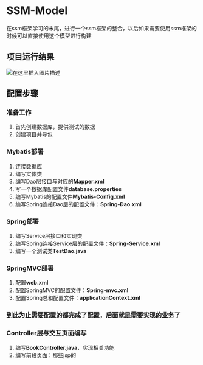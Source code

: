 # SSM-Model
在ssm框架学习的末尾，进行一个ssm框架的整合，以后如果需要使用ssm框架的时候可以直接使用这个模型进行构建

## 项目运行结果
![在这里插入图片描述](https://img-blog.csdnimg.cn/20210326191954951.png?x-oss-process=image/watermark,type_ZmFuZ3poZW5naGVpdGk,shadow_10,text_aHR0cHM6Ly9ibG9nLmNzZG4ubmV0L0FsaXZvcnRo,size_16,color_FFFFFF,t_70)
## 配置步骤
### 准备工作
1. 首先创建数据库，提供测试的数据
2. 创建项目并导包
###  Mybatis部署
1. 连接数据库
2. 编写实体类
3. 编写Dao层接口与对应的**Mapper.xml**
4. 写一个数据库配置文件**database.properties**
5. 编写Mybatis的配置文件**Mybatis-Config.xml**
6. 编写Spring连接Dao层的配置文件：**Spring-Dao.xml**

### Spring部署
1. 编写Service层接口和实现类
2. 编写Spring连接Service层的配置文件：**Spring-Service.xml**
3. 编写一个测试类**TestDao.java**

### SpringMVC部署
1.  配置**web.xml**
2.  配置SpringMVC的配置文件：**Spring-mvc.xml**
3.  配置Spring总和配置文件：**applicationContext.xml**

### 到此为止需要配置的都完成了配置，后面就是需要实现的业务了

### Controller层与交互页面编写
1. 编写**BookController.java**，实现相关功能
2. 编写前段页面：那些jsp的
